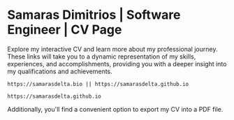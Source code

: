 # Samaras Dimitrios | Software Engineer | CV Page

Explore my interactive CV and learn more about my professional journey. 
These links will take you to a dynamic representation of my skills, experiences, and accomplishments, providing you with a deeper insight into my qualifications and achievements.
```
https://samarasdelta.bio || https://samarasdelta.github.io
```
```
https://samarasdelta.github.io
```
Additionally, you'll find a convenient option to export my CV into a PDF file.
